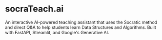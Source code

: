 # socraTeach.ai
An interactive AI-powered teaching assistant that uses the Socratic method and direct Q&amp;A to help students learn Data Structures and Algorithms. Built with FastAPI, Streamlit, and Google's Generative AI.
